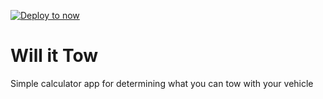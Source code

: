 [![Deploy to now](https://deploy.now.sh/static/button.svg)](https://deploy.now.sh/?repo=https://github.com/dannyphillips/will-it-tow)

# Will it Tow
Simple calculator app for determining what you can tow with your vehicle